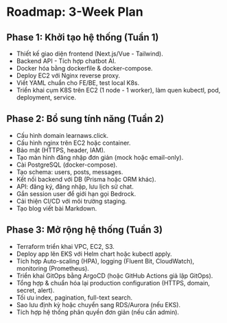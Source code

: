 # Roadmap: 3-Week Plan

## Phase 1: Khởi tạo hệ thống (Tuần 1)
- Thiết kế giao diện frontend (Next.js/Vue - Tailwind).
- Backend API - Tích hợp chatbot AI.
- Docker hóa bằng dockerfile & docker-compose.
- Deploy EC2 với Nginx reverse proxy.
- Viết YAML chuẩn cho FE/BE, test local K8s.
- Triển khai cụm K8S trên EC2 (1 node - 1 worker), làm quen kubectl, pod, deployment, service.

## Phase 2: Bổ sung tính năng (Tuần 2)
- Cấu hình domain learnaws.click.
- Cấu hình nginx trên EC2 hoặc container.
- Bảo mật (HTTPS, header, IAM).
- Tạo màn hình đăng nhập đơn giản (mock hoặc email-only).
- Cài PostgreSQL (docker-compose).
- Tạo schema: users, posts, messages.
- Kết nối backend với DB (Prisma hoặc ORM khác).
- API: đăng ký, đăng nhập, lưu lịch sử chat.
- Gắn session user để giới hạn gọi Bedrock.
- Cải thiện CI/CD với môi trường staging.
- Tạo blog viết bài Markdown.

## Phase 3: Mở rộng hệ thống (Tuần 3)
- Terraform triển khai VPC, EC2, S3.
- Deploy app lên EKS với Helm chart hoặc kubectl apply.
- Tích hợp Auto-scaling (HPA), logging (Fluent Bit, CloudWatch), monitoring (Prometheus).
- Triển khai GitOps bằng ArgoCD (hoặc GitHub Actions giả lập GitOps).
- Tổng hợp & chuẩn hóa lại production configuration (HTTPS, domain, secret, alert).
- Tối ưu index, pagination, full-text search.
- Sao lưu định kỳ hoặc chuyển sang RDS/Aurora (nếu EKS).
- Tích hợp hệ thống phân quyền đơn giản (nếu cần admin).